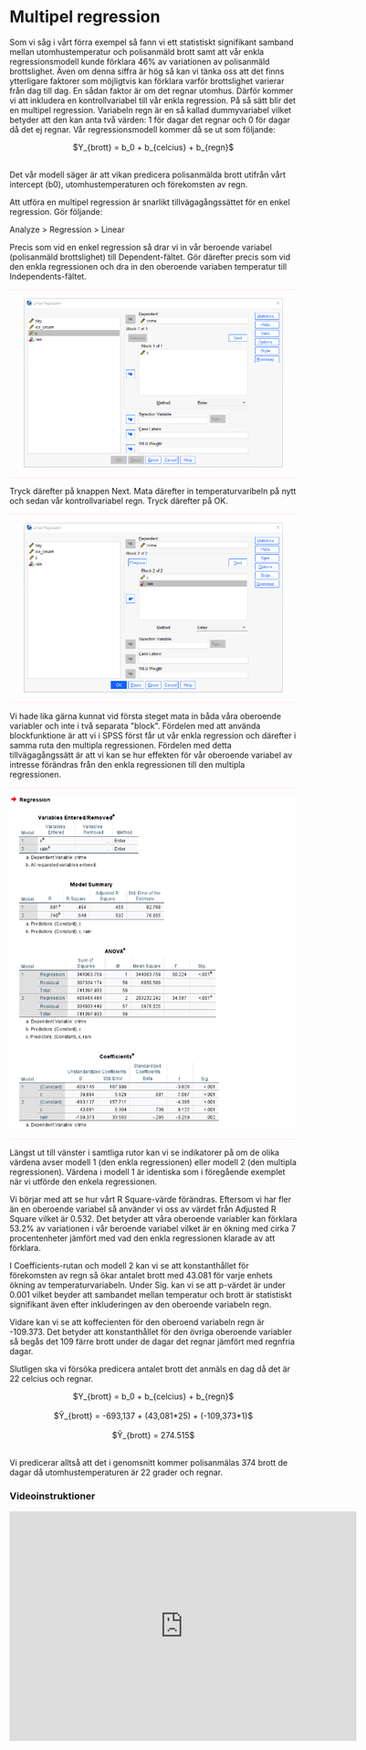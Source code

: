# Multipel regression

Som vi såg i vårt förra exempel så fann vi ett statistiskt signifikant samband mellan utomhustemperatur och polisanmäld brott samt att vår enkla regressionsmodell kunde förklara 46% av variationen av polisanmäld brottslighet. Även om denna siffra är hög så kan vi tänka oss att det finns ytterligare faktorer som möjligtvis kan förklara varför brottslighet varierar från dag till dag. En sådan faktor är om det regnar utomhus. Därför kommer vi att inkludera en kontrollvariabel till vår enkla regression. På så sätt blir det en multipel regression. Variabeln regn är en så kallad dummyvariabel vilket betyder att den kan anta två värden: 1 för dagar det regnar och 0 för dagar då det ej regnar. Vår regressionsmodell kommer då se ut som följande:

<center>$Y_{brott} = b_0 + b_{celcius} + b_{regn}$</center><br>

Det vår modell säger är att vikan predicera polisanmälda brott utifrån vårt intercept (b0), utomhustemperaturen och förekomsten av regn.

Att utföra en multipel regression är snarlikt tillvägagångssättet för en enkel regression. Gör följande:

Analyze > Regression > Linear

Precis som vid en enkel regression så drar vi in vår beroende variabel (polisanmäld brottslighet) till Dependent-fältet. Gör därefter precis som vid den enkla regressionen och dra in den oberoende variaben temperatur till Independents-fältet. 

<hr style="height:2px;border-width:0;color:gray;background-color:LavenderBlush">

<center><img src="images/multipel_1.png" width="90%" height="90%"/></center>

<hr style="height:2px;border-width:0;color:gray;background-color:LavenderBlush">

Tryck därefter på knappen Next. Mata därefter in temperaturvaribeln på nytt och sedan vår kontrollvariabel regn. Tryck därefter på OK.

<hr style="height:2px;border-width:0;color:gray;background-color:LavenderBlush">

<center><img src="images/multipel_2.png" width="90%" height="90%"/></center>

<hr style="height:2px;border-width:0;color:gray;background-color:LavenderBlush">

Vi hade lika gärna kunnat vid första steget mata in båda våra oberoende variabler och inte i två separata "block". Fördelen med att använda blockfunktione är att vi i SPSS först får ut vår enkla regression och därefter i samma ruta den multipla regressionen. Fördelen med detta tillvägagångssätt är att vi kan se hur effekten för vår oberoende variabel av intresse förändras från den enkla regressionen till den multipla regressionen.

<hr style="height:2px;border-width:0;color:gray;background-color:LavenderBlush">

<center><img src="images/multipel_3.png" /></center>

<hr style="height:2px;border-width:0;color:gray;background-color:LavenderBlush">

Längst ut till vänster i samtliga rutor kan vi se indikatorer på om de olika värdena avser modell 1 (den enkla regressionen) eller modell 2 (den multipla regressionen). Värdena i modell 1 är identiska som i föregående exemplet när vi utförde den enkela regressionen.

Vi börjar med att se hur vårt R Square-värde förändras. Eftersom vi har fler än en oberoende variabel så använder vi oss av värdet från Adjusted R Square vilket är 0.532. Det betyder att våra oberoende variabler kan förklara 53.2% av variationen i vår beroende variabel vilket är en ökning med cirka 7 procentenheter jämfört med vad den enkla regressionen klarade av att förklara.

I Coefficients-rutan och modell 2 kan vi se att konstanthållet för förekomsten av regn så ökar antalet brott med 43.081 för varje enhets ökning av temperaturvariabeln. Under Sig. kan vi se att p-värdet är under 0.001 vilket beyder att sambandet mellan temperatur och brott är statistiskt signifikant även efter inkluderingen av den oberoende variabeln regn.

Vidare kan vi se att koffecienten för den oberoend variabeln regn är -109.373. Det betyder att konstanthållet för den övriga oberoende variabler så begås det 109 färre brott under de dagar det regnar jämfört med regnfria dagar.

Slutligen ska vi försöka predicera antalet brott det anmäls en dag då det är 22 celcius och regnar.

<center>$Y_{brott} = b_0 + b_{celcius} + b_{regn}$</center><br>

<center>$Ŷ_{brott} = -693,137 + (43,081*25) + (-109,373*1)$</center><br>

<center>$Ŷ_{brott} = 274.515$</center><br>

Vi predicerar alltså att det i genomsnitt kommer polisanmälas 374 brott de dagar då utomhustemperaturen är 22 grader och regnar.

### Videoinstruktioner

<center><iframe id="kaltura_player" src="https://api.kaltura.nordu.net/p/365/sp/36500/embedIframeJs/uiconf_id/23452190/partner_id/365?iframeembed=true&playerId=kaltura_player&entry_id=0_xgsht2vp&flashvars[streamerType]=auto&amp;flashvars[localizationCode]=sv_SE&amp;flashvars[leadWithHTML5]=true&amp;flashvars[sideBarContainer.plugin]=true&amp;flashvars[sideBarContainer.position]=left&amp;flashvars[sideBarContainer.clickToClose]=true&amp;flashvars[chapters.plugin]=true&amp;flashvars[chapters.layout]=vertical&amp;flashvars[chapters.thumbnailRotator]=false&amp;flashvars[streamSelector.plugin]=true&amp;flashvars[EmbedPlayer.SpinnerTarget]=videoHolder&amp;flashvars[dualScreen.plugin]=true&amp;flashvars[hotspots.plugin]=1&amp;flashvars[Kaltura.addCrossoriginToIframe]=true&amp;&wid=0_dyujtk6z" width="608" height="402" allowfullscreen webkitallowfullscreen mozAllowFullScreen allow="autoplay *; fullscreen *; encrypted-media *" sandbox="allow-forms allow-same-origin allow-scripts allow-top-navigation allow-pointer-lock allow-popups allow-modals allow-orientation-lock allow-popups-to-escape-sandbox allow-presentation allow-top-navigation-by-user-activation" frameborder="0" title="Kaltura Player"></iframe></center>
